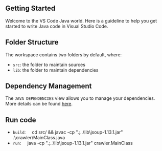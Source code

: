 ## Getting Started

Welcome to the VS Code Java world. Here is a guideline to help you get started to write Java code in Visual Studio Code.

## Folder Structure

The workspace contains two folders by default, where:

- `src`: the folder to maintain sources
- `lib`: the folder to maintain dependencies

## Dependency Management

The `JAVA DEPENDENCIES` view allows you to manage your dependencies. More details can be found [here](https://github.com/microsoft/vscode-java-pack/blob/master/release-notes/v0.9.0.md#work-with-jar-files-directly).

## Run code

- `build`:
&nbsp;&nbsp;&nbsp;&nbsp;cd src/ && javac -cp ".;..\lib\jsoup-1.13.1.jar" .\crawler\MainClass.java
- `run`:
&nbsp;&nbsp;&nbsp;&nbsp;java -cp ".;..\lib\jsoup-1.13.1.jar" crawler.MainClass
